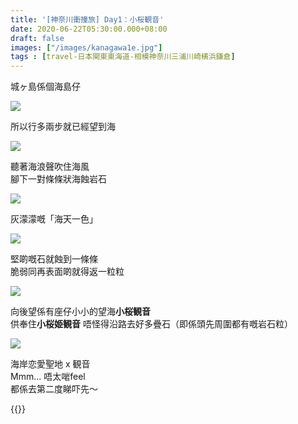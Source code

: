 ```yaml
---
title: '[神奈川衝撞旅] Day1：小桜観音'
date: 2020-06-22T05:30:00.000+08:00
draft: false
images: ["/images/kanagawa1e.jpg"]
tags : [travel-日本関東東海道-相模神奈川三浦川崎横浜鎌倉]
---
```


城ヶ島係個海島仔

![](/images/kanagawa1e1.jpg)

所以行多兩步就已經望到海

![](/images/kanagawa1e2.jpg)

聽著海浪聲吹住海風  
腳下一對條條狀海蝕岩石

![](/images/kanagawa1e3.jpg)

灰濛濛嘅「海天一色」

![](/images/kanagawa1e4.jpg)

堅啲嘅石就蝕到一條條  
脆弱同再表面啲就得返一粒粒

![](/images/kanagawa1e5.jpg)

向後望係有座仔小小的望海**小桜観音**  
供奉住**小桜姫観音**
唔怪得沿路去好多疊石（即係頭先周圍都有嘅岩石粒）  

![](/images/kanagawa1e6.jpg)

海岸恋愛聖地 x 観音  
Mmm... 唔太啱feel  
都係去第二度睇吓先～

  

{{<kanagawa>}}
